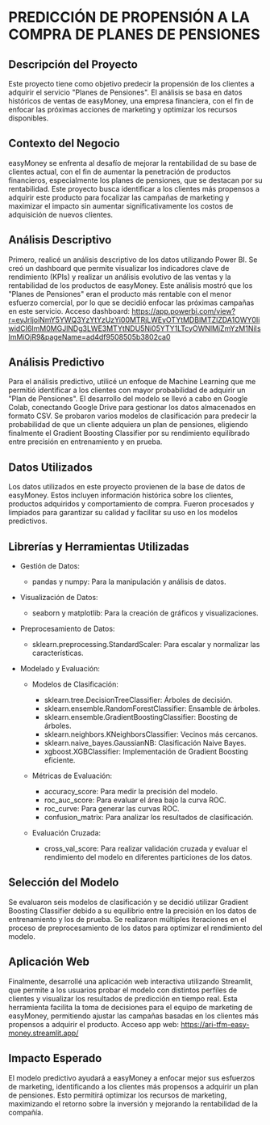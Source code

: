 
PREDICCIÓN DE PROPENSIÓN A LA COMPRA DE PLANES DE PENSIONES
===========================================================

Descripción del Proyecto
-----------------------------------
Este proyecto tiene como objetivo predecir la propensión de los clientes a adquirir el servicio "Planes de Pensiones". El análisis se basa en datos históricos de ventas de easyMoney, una empresa financiera, con el fin de enfocar las próximas acciones de marketing y optimizar los recursos disponibles.

Contexto del Negocio
-----------------------------------
easyMoney se enfrenta al desafío de mejorar la rentabilidad de su base de clientes actual, con el fin de aumentar la penetración de productos financieros, especialmente los planes de pensiones, que se destacan por su rentabilidad. Este proyecto busca identificar a los clientes más propensos a adquirir este producto para focalizar las campañas de marketing y maximizar el impacto sin aumentar significativamente los costos de adquisición de nuevos clientes.

Análisis Descriptivo
-----------------------------------
Primero, realicé un análisis descriptivo de los datos utilizando Power BI. Se creó un dashboard que permite visualizar los indicadores clave de rendimiento (KPIs) y realizar un análisis evolutivo de las ventas y la rentabilidad de los productos de easyMoney. Este análisis mostró que los "Planes de Pensiones" eran el producto más rentable con el menor esfuerzo comercial, por lo que se decidió enfocar las próximas campañas en este servicio.
Acceso dashboard: https://app.powerbi.com/view?r=eyJrIjoiNmY5YWQ3YzYtYzUzYi00MTRjLWEyOTYtMDBlMTZlZDA1OWY0IiwidCI6ImM0MGJlNDg3LWE3MTYtNDU5Ni05YTY1LTcyOWNlMjZmYzM1NiIsImMiOjR9&pageName=ad4df9508505b3802ca0

Análisis Predictivo
-----------------------------------
Para el análisis predictivo, utilicé un enfoque de Machine Learning que me permitió identificar a los clientes con mayor probabilidad de adquirir un "Plan de Pensiones". El desarrollo del modelo se llevó a cabo en Google Colab, conectando Google Drive para gestionar los datos almacenados en formato CSV.
Se probaron varios modelos de clasificación para predecir la probabilidad de que un cliente adquiera un plan de pensiones, eligiendo finalmente el Gradient Boosting Classifier por su rendimiento equilibrado entre precisión en entrenamiento y en prueba.

Datos Utilizados
-----------------------------------
Los datos utilizados en este proyecto provienen de la base de datos de easyMoney. Estos incluyen información histórica sobre los clientes, productos adquiridos y comportamiento de compra. Fueron procesados y limpiados para garantizar su calidad y facilitar su uso en los modelos predictivos.

Librerías y Herramientas Utilizadas
-----------------------------------
- Gestión de Datos:
  * pandas y numpy: Para la manipulación y análisis de datos.
  
- Visualización de Datos:
  * seaborn y matplotlib: Para la creación de gráficos y visualizaciones.

- Preprocesamiento de Datos:
  * sklearn.preprocessing.StandardScaler: Para escalar y normalizar las características.

- Modelado y Evaluación:
  * Modelos de Clasificación:
    - sklearn.tree.DecisionTreeClassifier: Árboles de decisión.
    - sklearn.ensemble.RandomForestClassifier: Ensamble de árboles.
    - sklearn.ensemble.GradientBoostingClassifier: Boosting de árboles.
    - sklearn.neighbors.KNeighborsClassifier: Vecinos más cercanos.
    - sklearn.naive_bayes.GaussianNB: Clasificación Naive Bayes.
    - xgboost.XGBClassifier: Implementación de Gradient Boosting eficiente.
    
  * Métricas de Evaluación:
    - accuracy_score: Para medir la precisión del modelo.
    - roc_auc_score: Para evaluar el área bajo la curva ROC.
    - roc_curve: Para generar las curvas ROC.
    - confusion_matrix: Para analizar los resultados de clasificación.

  * Evaluación Cruzada:
    - cross_val_score: Para realizar validación cruzada y evaluar el rendimiento del modelo en diferentes particiones de los datos.
   
Selección del Modelo
-----------------------------------
Se evaluaron seis modelos de clasificación y se decidió utilizar Gradient Boosting Classifier debido a su equilibrio entre la precisión en los datos de entrenamiento y los de prueba. Se realizaron múltiples iteraciones en el proceso de preprocesamiento de los datos para optimizar el rendimiento del modelo.

Aplicación Web
-----------------------------------
Finalmente, desarrollé una aplicación web interactiva utilizando Streamlit, que permite a los usuarios probar el modelo con distintos perfiles de clientes y visualizar los resultados de predicción en tiempo real. Esta herramienta facilita la toma de decisiones para el equipo de marketing de easyMoney, permitiendo ajustar las campañas basadas en los clientes más propensos a adquirir el producto.
Acceso app web: https://ari-tfm-easy-money.streamlit.app/

Impacto Esperado
-----------------------------------
El modelo predictivo ayudará a easyMoney a enfocar mejor sus esfuerzos de marketing, identificando a los clientes más propensos a adquirir un plan de pensiones. Esto permitirá optimizar los recursos de marketing, maximizando el retorno sobre la inversión y mejorando la rentabilidad de la compañía.
